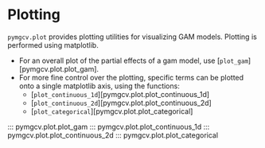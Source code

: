 # Plotting

`pymgcv.plot` provides plotting utilities for visualizing GAM models. Plotting is performed using matplotlib.

- For an overall plot of the partial effects of a gam model, use [`plot_gam`][pymgcv.plot.plot_gam].
- For more fine control over the plotting, specific terms can be plotted onto a single matplotlib axis, using the functions:
    * [`plot_continuous_1d`][pymgcv.plot.plot_continuous_1d]
    * [`plot_continuous_2d`][pymgcv.plot.plot_continuous_2d]
    * [`plot_categorical`][pymgcv.plot.plot_categorical]

::: pymgcv.plot.plot_gam
::: pymgcv.plot.plot_continuous_1d
::: pymgcv.plot.plot_continuous_2d
::: pymgcv.plot.plot_categorical

